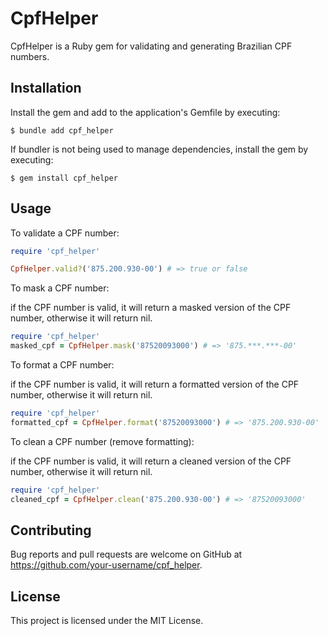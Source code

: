 # CpfHelper

CpfHelper is a Ruby gem for validating and generating Brazilian CPF numbers.

## Installation

Install the gem and add to the application's Gemfile by executing:

    $ bundle add cpf_helper

If bundler is not being used to manage dependencies, install the gem by executing:

    $ gem install cpf_helper

## Usage

To validate a CPF number:

```ruby
require 'cpf_helper'

CpfHelper.valid?('875.200.930-00') # => true or false
```

To mask a CPF number:

if the CPF number is valid, it will return a masked version of the CPF number, otherwise it will return nil.

```ruby
require 'cpf_helper'
masked_cpf = CpfHelper.mask('87520093000') # => '875.***.***-00'
```

To format a CPF number:

if the CPF number is valid, it will return a formatted version of the CPF number, otherwise it will return nil.

```ruby
require 'cpf_helper'
formatted_cpf = CpfHelper.format('87520093000') # => '875.200.930-00'
```

To clean a CPF number (remove formatting):

if the CPF number is valid, it will return a cleaned version of the CPF number, otherwise it will return nil.

```ruby
require 'cpf_helper'
cleaned_cpf = CpfHelper.clean('875.200.930-00') # => '87520093000'
```


## Contributing

Bug reports and pull requests are welcome on GitHub at https://github.com/your-username/cpf_helper.

## License

This project is licensed under the MIT License.